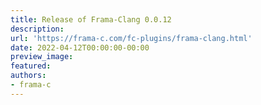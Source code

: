 ```yaml
---
title: Release of Frama-Clang 0.0.12
description:
url: 'https://frama-c.com/fc-plugins/frama-clang.html'
date: 2022-04-12T00:00:00-00:00
preview_image:
featured:
authors:
- frama-c
---
```



